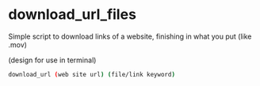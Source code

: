 # download_url_files
Simple script to download links of a website, finishing in what you put (like .mov)

(design for use in terminal)

```sh
download_url (web site url) (file/link keyword)
```
